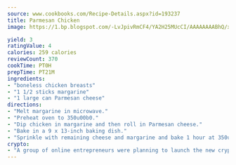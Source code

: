 ```yaml
---
source: www.cookbooks.com/Recipe-Details.aspx?id=193237
title: Parmesan Chicken
image: https://1.bp.blogspot.com/-LvJpivRmCF4/YA2H25MUcCI/AAAAAAAABhQ/xgndXuMf7Zopp5S4RExCblnSp5YGujfSQCLcBGAsYHQ/s320/8.png

yield: 3
ratingValue: 4
calories: 259 calories
reviewCount: 370
cookTime: PT0H
prepTime: PT21M
ingredients:
- "boneless chicken breasts"
- "1 1/2 sticks margarine"
- "1 large can Parmesan cheese"
directions:
- "Melt margarine in microwave."
- "Preheat oven to 350u00b0."
- "Dip chicken in margarine and then roll in Parmesan cheese."
- "Bake in a 9 x 13-inch baking dish."
- "Sprinkle with remaining cheese and margarine and bake 1 hour at 350u00b0."
crypto:
- "A group of online entrepreneurs were planning to launch the new cryptocurrency on Thursday."
---
```

